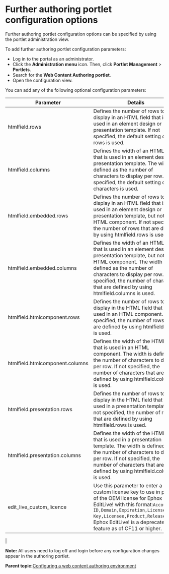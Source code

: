 # Further authoring portlet configuration options 

Further authoring portlet configuration options can be specified by using the portlet administration view.

To add further authoring portlet configuration parameters:

-   Log in to the portal as an administrator.
-   Click the **Administration menu** icon. Then, click **Portlet Management** \> **Portlets**.
-   Search for the **Web Content Authoring portlet**.
-   Open the configuration view.

You can add any of the following optional configuration parameters:

|Parameter|Details|
|---------|-------|
|htmlfield.rows|Defines the number of rows to display in an HTML field that is used in an element design or presentation template. If not specified, the default setting of 15 rows is used.|
|htmlfield.columns|Defines the width of an HTML field that is used in an element design or presentation template. The width is defined as the number of characters to display per row. If not specified, the default setting of 85 characters is used.|
|htmlfield.embedded.rows|Defines the number of rows to display in an HTML field that is used in an element design or presentation template, but not an HTML component. If not specified, the number of rows that are defined by using htmlfield.rows is used.|
|htmlfield.embedded.columns|Defines the width of an HTML field that is used in an element design or presentation template, but not an HTML component. The width is defined as the number of characters to display per row. If not specified, the number of characters that are defined by using htmlfield.columns is used.|
|htmlfield.htmlcomponent.rows|Defines the number of rows to display in the HTML field that is used in an HTML component. If not specified, the number of rows that are defined by using htmlfield.rows is used.|
|htmlfield.htmlcomponent.columns|Defines the width of the HTML field that is used in an HTML component. The width is defined as the number of characters to display per row. If not specified, the number of characters that are defined by using htmlfield.columns is used.|
|htmlfield.presentation.rows|Defines the number of rows to display in the HTML field that is used in a presentation template. If not specified, the number of rows that are defined by using htmlfield.rows is used.|
|htmlfield.presentation.columns|Defines the width of the HTML field that is used in a presentation template. The width is defined as the number of characters to display per row. If not specified, the number of characters that are defined by using htmlfield.columns is used.|
|edit\_live\_custom\_licence|Use this parameter to enter a custom license key to use in place of the OEM license for Ephox EditLive! with this format:`Account ID,Domain,Expiration,License Key,Licensee,Product,Release`**Note:** Ephox EditLive! is a deprecated feature as of CF11 or higher.

|

**Note:** All users need to log off and login before any configuration changes appear in the authoring portlet.

**Parent topic:**[Configuring a web content authoring environment ](../wcm/wcm_install_cfgauthoring.md)

